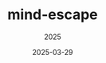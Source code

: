 ---
title: "mind-escape"
date: 2025-03-29
subtitle: 2025
link: https://github.com/unibo-oop-projects/OOP24-ElenaFucci-EttoreSpaccini-Gykses-MarcelloSpagnoli-RenovateBot-mind-escape/raw/refs/heads/master/mindescape-all.jar
image: https://github.com/user-attachments/assets/e988deda-8081-4f29-8a66-2485ccd1a6cb
---